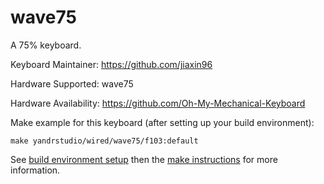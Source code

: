wave75
===

A 75% keyboard.

Keyboard Maintainer: https://github.com/jiaxin96

Hardware Supported: wave75  

Hardware Availability: https://github.com/Oh-My-Mechanical-Keyboard 

Make example for this keyboard (after setting up your build environment):

    make yandrstudio/wired/wave75/f103:default

See [build environment setup](https://docs.qmk.fm/#/getting_started_build_tools) then the [make instructions](https://docs.qmk.fm/#/getting_started_make_guide) for more information.
